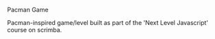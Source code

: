Pacman Game

Pacman-inspired game/level built as part of the 'Next Level Javascript' course on scrimba. 
